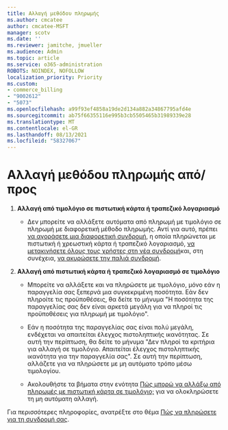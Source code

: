 ```yaml
---
title: Αλλαγή μεθόδου πληρωμής
ms.author: cmcatee
author: cmcatee-MSFT
manager: scotv
ms.date: ''
ms.reviewer: jamitche, jmueller
ms.audience: Admin
ms.topic: article
ms.service: o365-administration
ROBOTS: NOINDEX, NOFOLLOW
localization_priority: Priority
ms.custom:
- commerce_billing
- "9002612"
- "5073"
ms.openlocfilehash: a99f93ef4858a19de2d134a882a34867795afd4e
ms.sourcegitcommit: ab75f66355116e995b3cb5505465b31989339e28
ms.translationtype: MT
ms.contentlocale: el-GR
ms.lasthandoff: 08/13/2021
ms.locfileid: "58327067"
---
```

# <a name="change-payment-method-fromto"></a>Αλλαγή μεθόδου πληρωμής από/προς

1. **Αλλαγή από τιμολόγιο σε πιστωτική κάρτα ή τραπεζικό λογαριασμό**

    - Δεν μπορείτε να αλλάξετε αυτόματα από πληρωμή με τιμολόγιο σε πληρωμή με διαφορετική μέθοδο πληρωμής. Αντί για αυτό, πρέπει [να αγοράσετε μια διαφορετική συνδρομή](https://docs.microsoft.com/microsoft-365/commerce/try-or-buy-microsoft-365#buy-a-different-subscription), η οποία πληρώνεται με πιστωτική ή χρεωστική κάρτα ή τραπεζικό λογαριασμό, [να μετακινήσετε όλους τους χρήστες στη νέα συνδρομή](https://docs.microsoft.com/microsoft-365/commerce/subscriptions/move-users-different-subscription)και, στη συνέχεια, [να ακυρώσετε την παλιά συνδρομή](https://docs.microsoft.com/microsoft-365/commerce/subscriptions/cancel-your-subscription).

2. **Αλλαγή από πιστωτική κάρτα ή τραπεζικό λογαριασμό σε τιμολόγιο**

    - Μπορείτε να αλλάξετε και να πληρώσετε με τιμολόγιο, μόνο εάν η παραγγελία σας ξεπερνά μια συγκεκριμένη ποσότητα. Εάν δεν πληροίτε τις προϋποθέσεις, θα δείτε το μήνυμα "Η ποσότητα της παραγγελίας σας δεν είναι αρκετά μεγάλη για να πληροί τις προϋποθέσεις για πληρωμή με τιμολόγιο".

    - Εάν η ποσότητα της παραγγελίας σας είναι πολύ μεγάλη, ενδέχεται να απαιτείται έλεγχος πιστοληπτικής ικανότητας. Σε αυτή την περίπτωση, θα δείτε το μήνυμα "Δεν πληροί τα κριτήρια για αλλαγή σε τιμολόγιο. Απαιτείται έλεγχος πιστοληπτικής ικανότητα για την παραγγελία σας". Σε αυτή την περίπτωση, αλλάζετε για να πληρώσετε με μη αυτόματο τρόπο μέσω τιμολογίου.

    - Ακολουθήστε τα βήματα στην ενότητα [Πώς μπορώ να αλλάξω από πληρωμές με πιστωτική κάρτα σε τιμολόγιο;](how-do-i-change-from-credit-card-payments-to-invoice.md) για να ολοκληρώσετε τη μη αυτόματη αλλαγή.

Για περισσότερες πληροφορίες, ανατρέξτε στο θέμα [Πώς να πληρώσετε για τη συνδρομή σας](https://docs.microsoft.com/microsoft-365/commerce/billing-and-payments/pay-for-your-subscription).
